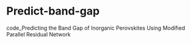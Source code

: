# Predict-band-gap
code_Predicting the Band Gap of Inorganic Perovskites Using Modified Parallel Residual Network
